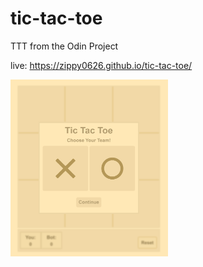 # tic-tac-toe
TTT from the Odin Project

live: https://zippy0626.github.io/tic-tac-toe/

<img src="preview.png" alt="preview" height="50%" width="50%"/>